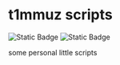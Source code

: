 # t1mmuz scripts
![Static Badge](https://img.shields.io/badge/GreasyFork-%E5%AD%A6%E5%9C%A8%E6%B5%99%E5%A4%A7Air%E5%9B%BE%E6%A0%87%E5%8E%BB%E9%99%A4-blue?logo=greasyfork&link=https://greasyfork.org/zh-CN/scripts/528094-%E5%AD%A6%E5%9C%A8%E6%B5%99%E5%A4%A7air%E5%9B%BE%E6%A0%87%E5%8E%BB%E9%99%A4) ![Static Badge](https://img.shields.io/badge/License-MIT-Green)


some personal little scripts 
